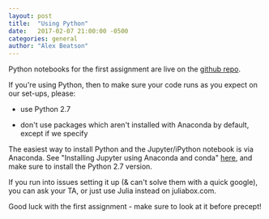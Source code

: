 ```yaml
---
layout: post
title:  "Using Python"
date:   2017-02-07 21:00:00 -0500
categories: general
author: "Alex Beatson"
---
```


Python notebooks for the first assignment are live on the [github repo](https://github.com/cos495/code).

If you're using Python, then to make sure your code runs as you expect on our set-ups, please:

- use Python 2.7

- don't use packages which aren't installed with Anaconda by default, except if we specify

The easiest way to install Python and the Jupyter/iPython notebook is via Anaconda. See "Installing Jupyter using Anaconda and conda" [here](http://jupyter.org/install.html), and make sure to install the Python 2.7 version.

If you run into issues setting it up (& can't solve them with a quick google), you can ask your TA, or just use Julia instead on juliabox.com.

Good luck with the first assignment - make sure to look at it before precept!
